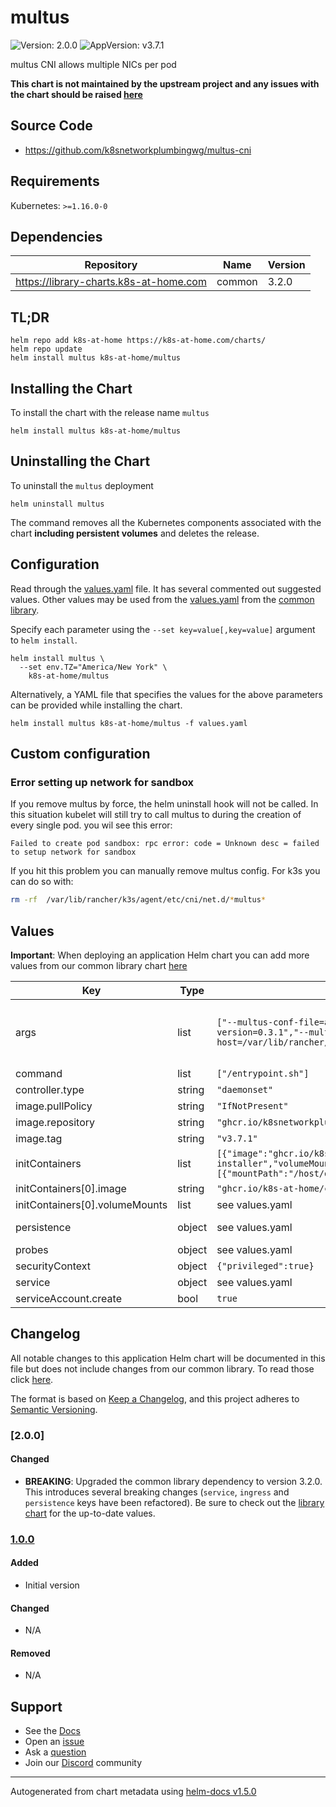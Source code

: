 # multus

![Version: 2.0.0](https://img.shields.io/badge/Version-2.0.0-informational?style=flat-square) ![AppVersion: v3.7.1](https://img.shields.io/badge/AppVersion-v3.7.1-informational?style=flat-square)

multus CNI allows multiple NICs per pod

**This chart is not maintained by the upstream project and any issues with the chart should be raised [here](https://github.com/k8s-at-home/charts/issues/new/choose)**

## Source Code

* <https://github.com/k8snetworkplumbingwg/multus-cni>

## Requirements

Kubernetes: `>=1.16.0-0`

## Dependencies

| Repository | Name | Version |
|------------|------|---------|
| https://library-charts.k8s-at-home.com | common | 3.2.0 |

## TL;DR

```console
helm repo add k8s-at-home https://k8s-at-home.com/charts/
helm repo update
helm install multus k8s-at-home/multus
```

## Installing the Chart

To install the chart with the release name `multus`

```console
helm install multus k8s-at-home/multus
```

## Uninstalling the Chart

To uninstall the `multus` deployment

```console
helm uninstall multus
```

The command removes all the Kubernetes components associated with the chart **including persistent volumes** and deletes the release.

## Configuration

Read through the [values.yaml](./values.yaml) file. It has several commented out suggested values.
Other values may be used from the [values.yaml](https://github.com/k8s-at-home/library-charts/tree/main/charts/stable/common/values.yaml) from the [common library](https://github.com/k8s-at-home/library-charts/tree/main/charts/stable/common).

Specify each parameter using the `--set key=value[,key=value]` argument to `helm install`.

```console
helm install multus \
  --set env.TZ="America/New York" \
    k8s-at-home/multus
```

Alternatively, a YAML file that specifies the values for the above parameters can be provided while installing the chart.

```console
helm install multus k8s-at-home/multus -f values.yaml
```

## Custom configuration

### Error setting up network for sandbox

If you remove multus by force, the helm uninstall hook will not
be called. In this situation kubelet will still try to call
multus to during the creation of every single pod. you wil see
this error:

```
Failed to create pod sandbox: rpc error: code = Unknown desc = failed to setup network for sandbox
```

If you hit this problem you can manually remove multus config.
For k3s you can do so with:

```sh
rm -rf  /var/lib/rancher/k3s/agent/etc/cni/net.d/*multus*
```

## Values

**Important**: When deploying an application Helm chart you can add more values from our common library chart [here](https://github.com/k8s-at-home/library-charts/tree/main/charts/stable/common)

| Key | Type | Default | Description |
|-----|------|---------|-------------|
| args | list | `["--multus-conf-file=auto","--cleanup-config-on-exit=true","--cni-version=0.3.1","--multus-kubeconfig-file-host=/var/lib/rancher/k3s/agent/etc/cni/net.d/multus.d/multus.kubeconfig"]` | Arguments used by the Multus installer. See https://github.com/k8snetworkplumbingwg/multus-cni/blob/master/docs/how-to-use.md If you are not using k3s you will need to adjust the multus-kubeconfig. |
| command | list | `["/entrypoint.sh"]` | Command used by the Multus installer |
| controller.type | string | `"daemonset"` | deploy to all nodes |
| image.pullPolicy | string | `"IfNotPresent"` | image pull policy |
| image.repository | string | `"ghcr.io/k8snetworkplumbingwg/multus-cni"` | image repostory |
| image.tag | string | `"v3.7.1"` | image tag |
| initContainers | list | `[{"image":"ghcr.io/k8s-at-home/cni-plugins:v0.9.1","name":"cni-installer","volumeMounts":[{"mountPath":"/host/opt/cni/bin","name":"cnibin"}]}]` | Init container that install reference CNI plugins |
| initContainers[0].image | string | `"ghcr.io/k8s-at-home/cni-plugins:v0.9.1"` | CNI installer image |
| initContainers[0].volumeMounts | list | see values.yaml | Mounts host CNI binary folder |
| persistence | object | see values.yaml | Configures volumes used by the multus installer. Set by default for k3s. |
| probes | object | see values.yaml | Disable probes as installer completes after installing |
| securityContext | object | `{"privileged":true}` | Need to run as privileged to install |
| service | object | see values.yaml | Disable probes as installer completes after installing |
| serviceAccount.create | bool | `true` | create needed service account |

## Changelog

All notable changes to this application Helm chart will be documented in this file but does not include changes from our common library. To read those click [here](https://github.com/k8s-at-home/library-charts/tree/main/charts/stable/common#changelog).

The format is based on [Keep a Changelog](https://keepachangelog.com/en/1.0.0/), and this project adheres to [Semantic Versioning](https://semver.org/spec/v2.0.0.html).

### [2.0.0]

#### Changed

- **BREAKING**: Upgraded the common library dependency to version 3.2.0. This introduces several breaking changes (`service`, `ingress` and `persistence` keys have been refactored).
  Be sure to check out the [library chart](https://github.com/k8s-at-home/library-charts/blob/common-3.2.0/charts/stable/common/) for the up-to-date values.

### [1.0.0]

#### Added

- Initial version

#### Changed

- N/A

#### Removed

- N/A

[1.0.0]: #1.0.0

## Support

- See the [Docs](https://docs.k8s-at-home.com/our-helm-charts/getting-started/)
- Open an [issue](https://github.com/k8s-at-home/charts/issues/new/choose)
- Ask a [question](https://github.com/k8s-at-home/organization/discussions)
- Join our [Discord](https://discord.gg/sTMX7Vh) community

----------------------------------------------
Autogenerated from chart metadata using [helm-docs v1.5.0](https://github.com/norwoodj/helm-docs/releases/v1.5.0)
